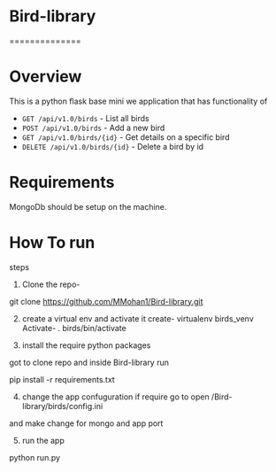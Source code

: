 # Bird-library
==============

Overview
========
This is a python flask base mini we application that has functionality of

- `GET /api/v1.0/birds` - List all birds
- `POST /api/v1.0/birds` - Add a new bird
- `GET /api/v1.0/birds/{id}` - Get details on a specific bird
- `DELETE /api/v1.0/birds/{id}` - Delete a bird by id

Requirements
===========
MongoDb should be setup on the machine.


How To run
===========
steps
1) Clone the repo-

git clone https://github.com/MMohan1/Bird-library.git

2) create a virtual env and activate it
create-
virtualenv birds_venv
Activate-
. birds/bin/activate


3) install the require python packages

got to clone repo and inside Bird-library run

pip install -r requirements.txt

4) change the app confuguration if require
go to open /Bird-library/birds/config.ini

and make change for mongo and app port


5) run the app

python run.py